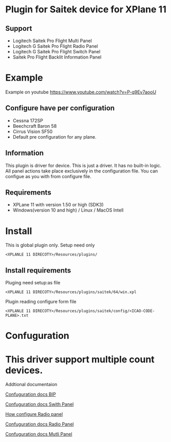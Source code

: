 # Plugin for Saitek device for XPlane 11

## Support 
* Logitech Saitek Pro Flight Multi Panel
* Logitech G Saitek Pro Flight Radio Panel
* Logitech G Saitek Pro Flight Switch Panel
* Saitek Pro Flight Backlit Information Panel

# Example
Example on youtube
https://www.youtube.com/watch?v=P-q9Ev7aooU

## Configure have per configuration
* Cessna 172SP
* Beechcraft Baron 58
* Cirrus Vision SF50
* Default pre configuration for any plane.

## Information 
This plugin is driver for device. 
This is just a driver.
It has no built-in logic.
All panel actions take place exclusively in the configuration file.
You can configue as you with from configure file.

## Requirements
* XPLane 11 with version 1.50 or high (SDK3)
* Windows(version 10 and high) / Linux / MacOS Intell

# Install 
This is global plugin only. Setup need only 
```
<XPLANLE 11 DIRECOTY>/Resources/plugins/
```

## Install requirements
Pluging need setup:as file
```
<XPLANLE 11 DIRECOTY>/Resources/plugins/saitek/64/win.xpl
```
Plugin reading configure form file
```
<XPLANLE 11 DIRECOTY>/Resources/plugins/saitek/config/<ICAO-CODE-PLANE>.txt
```

# Confuguration 

# This driver support multiple count devices.


Addtional documentaion

[Confuguration docs BIP](docs/bip.md)

[Confuguration docs Swith Panel](docs/swith.md)

[How configure Radio panel](docs/howto.md)

[Confuguration docs Radio Panel](docs/radio.md)

[Confuguration docs Mutli Panel](docs/multi.md)

